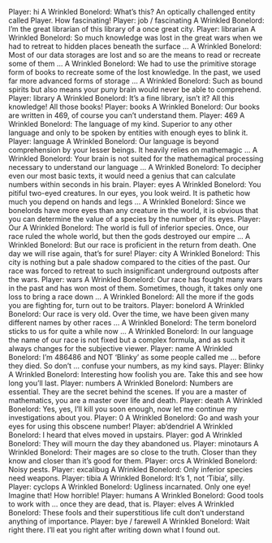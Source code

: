 Player: hi
A Wrinkled Bonelord: What’s this? An optically challenged entity called Player. How fascinating!
Player: job / fascinating
A Wrinkled Bonelord: I’m the great librarian of this library of a once great city.
Player: librarian
A Wrinkled Bonelord: So much knowledge was lost in the great wars when we had to retreat to hidden places beneath the surface …
A Wrinkled Bonelord: Most of our data storages are lost and so are the means to read or recreate some of them …
A Wrinkled Bonelord: We had to use the primitive storage form of books to recreate some of the lost knowledge. In the past, we used far more advanced forms of storage …
A Wrinkled Bonelord: Such as bound spirits but also means your puny brain would never be able to comprehend.
Player: library
A Wrinkled Bonelord: It’s a fine library, isn’t it? All this knowledge! All those books!
Player: books
A Wrinkled Bonelord: Our books are written in 469, of course you can’t understand them.
Player: 469
A Wrinkled Bonelord: The language of my kind. Superior to any other language and only to be spoken by entities with enough eyes to blink it.
Player: language
A Wrinkled Bonelord: Our language is beyond comprehension by your lesser beings. It heavily relies on mathemagic …
A Wrinkled Bonelord: Your brain is not suited for the mathemagical processing necessary to understand our language …
A Wrinkled Bonelord: To decipher even our most basic texts, it would need a genius that can calculate numbers within seconds in his brain.
Player: eyes
A Wrinkled Bonelord: You pitiful two-eyed creatures. In our eyes, you look weird. It is pathetic how much you depend on hands and legs …
A Wrinkled Bonelord: Since we bonelords have more eyes than any creature in the world, it is obvious that you can determine the value of a species by the number of its eyes.
Player: Our
A Wrinkled Bonelord: The world is full of inferior species. Once, our race ruled the whole world, but then the gods destroyed our empire …
A Wrinkled Bonelord: But our race is proficient in the return from death. One day we will rise again, that’s for sure!
Player: city
A Wrinkled Bonelord: This city is nothing but a pale shadow compared to the cities of the past. Our race was forced to retreat to such insignificant underground outposts after the wars.
Player: wars
A Wrinkled Bonelord: Our race has fought many wars in the past and has won most of them. Sometimes, though, it takes only one loss to bring a race down …
A Wrinkled Bonelord: All the more if the gods you are fighting for, turn out to be traitors.
Player: bonelord
A Wrinkled Bonelord: Our race is very old. Over the time, we have been given many different names by other races …
A Wrinkled Bonelord: The term bonelord sticks to us for quite a while now …
A Wrinkled Bonelord: In our language the name of our race is not fixed but a complex formula, and as such it always changes for the subjective viewer.
Player: name
A Wrinkled Bonelord: I’m 486486 and NOT ‘Blinky’ as some people called me … before they died. So don’t … confuse your numbers, as my kind says.
Player: Blinky
A Wrinkled Bonelord: Interesting how foolish you are. Take this and see how long you’ll last.
Player: numbers
A Wrinkled Bonelord: Numbers are essential. They are the secret behind the scenes. If you are a master of mathematics, you are a master over life and death.
Player: death
A Wrinkled Bonelord: Yes, yes, I’ll kill you soon enough, now let me continue my investigations about you.
Player: 0
A Wrinkled Bonelord: Go and wash your eyes for using this obscene number!
Player: ab’dendriel
A Wrinkled Bonelord: I heard that elves moved in upstairs.
Player: god
A Wrinkled Bonelord: They will mourn the day they abandoned us.
Player: minotaurs
A Wrinkled Bonelord: Their mages are so close to the truth. Closer than they know and closer than it’s good for them.
Player: orcs
A Wrinkled Bonelord: Noisy pests.
Player: excalibug
A Wrinkled Bonelord: Only inferior species need weapons.
Player: tibia
A Wrinkled Bonelord: It’s 1, not ‘Tibia’, silly.
Player: cyclops
A Wrinkled Bonelord: Ugliness incarnated. Only one eye! Imagine that! How horrible!
Player: humans
A Wrinkled Bonelord: Good tools to work with … once they are dead, that is.
Player: elves
A Wrinkled Bonelord: These fools and their superstitious life cult don’t understand anything of importance.
Player: bye / farewell
A Wrinkled Bonelord: Wait right there. I’ll eat you right after writing down what I found out.